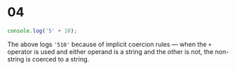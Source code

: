 # 04

```js
console.log('5' + 10);
```

The above logs `'510'` because of implicit coercion rules — when the `+` operator is used and either operand is a string and the other is not, the non-string is coerced to a string.
